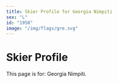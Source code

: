```yaml
---
title: Skier Profile for Georgia Nimpiti
sex: "L"
id: "1958"
image: "/img/flags/gre.svg" 
---
```


# Skier Profile

This page is for: Georgia Nimpiti.
    